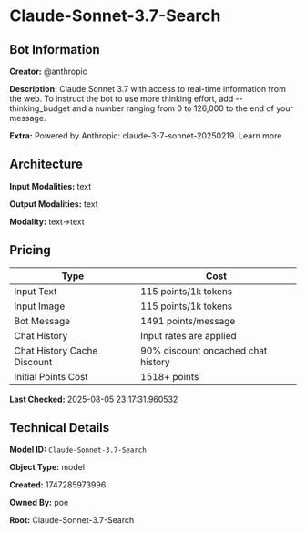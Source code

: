 # Claude-Sonnet-3.7-Search

## Bot Information

**Creator:** @anthropic

**Description:** Claude Sonnet 3.7 with access to real-time information from the web.
To instruct the bot to use more thinking effort, add --thinking_budget and a number ranging from 0 to 126,000 to the end of your message.

**Extra:** Powered by Anthropic: claude-3-7-sonnet-20250219. Learn more


## Architecture

**Input Modalities:** text

**Output Modalities:** text

**Modality:** text->text


## Pricing

| Type | Cost |
|------|------|
| Input Text | 115 points/1k tokens |
| Input Image | 115 points/1k tokens |
| Bot Message | 1491 points/message |
| Chat History | Input rates are applied |
| Chat History Cache Discount | 90% discount oncached chat history |
| Initial Points Cost | 1518+ points |

**Last Checked:** 2025-08-05 23:17:31.960532


## Technical Details

**Model ID:** `Claude-Sonnet-3.7-Search`

**Object Type:** model

**Created:** 1747285973996

**Owned By:** poe

**Root:** Claude-Sonnet-3.7-Search
